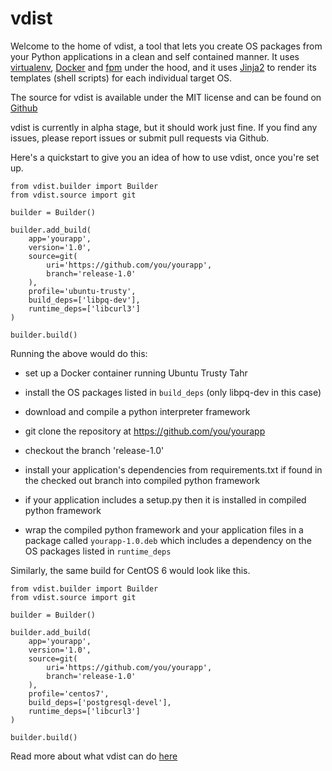 # vdist

Welcome to the home of vdist, a tool that lets you create OS packages from your
Python applications in a clean and self contained manner.
It uses [virtualenv](https://virtualenv.pypa.io/en/latest/),
[Docker](https://www.docker.com/) and [fpm](https://github.com/jordansissel/fpm)
under the hood, and it uses [Jinja2](http://jinja.pocoo.org/docs/dev/) to render
its templates (shell scripts) for each individual target OS.

The source for vdist is available under the MIT license and can be found on
[Github](https://github.com/dante-signal31/vdist)

vdist is currently in alpha stage, but it should work just fine. If you find any
issues, please report issues or submit pull requests via Github.

Here's a quickstart to give you an idea of how to use vdist, once you're set up.

```
from vdist.builder import Builder
from vdist.source import git

builder = Builder()

builder.add_build(
    app='yourapp',
    version='1.0',
    source=git(
        uri='https://github.com/you/yourapp',
        branch='release-1.0'
    ),
    profile='ubuntu-trusty',
    build_deps=['libpq-dev'],
    runtime_deps=['libcurl3']
)

builder.build()
```

Running the above would do this:

- set up a Docker container running Ubuntu Trusty Tahr

- install the OS packages listed in `build_deps` (only libpq-dev in this case)

- download and compile a python interpreter framework

- git clone the repository at https://github.com/you/yourapp

- checkout the branch 'release-1.0'

- install your application's dependencies from requirements.txt if found in the
checked out branch into compiled python framework

- if your application includes a setup.py then it is installed in compiled
python framework

- wrap the compiled python framework and your application files in a package
called `yourapp-1.0.deb` which includes a dependency on the OS packages listed
in `runtime_deps`


Similarly, the same build for CentOS 6 would look like this.

```
from vdist.builder import Builder
from vdist.source import git

builder = Builder()

builder.add_build(
    app='yourapp',
    version='1.0',
    source=git(
        uri='https://github.com/you/yourapp',
        branch='release-1.0'
    ),
    profile='centos7',
    build_deps=['postgresql-devel'],
    runtime_deps=['libcurl3']
)

builder.build()
```

Read more about what vdist can do
[here](http://vdist-.readthedocs.io/en/latest/howtouse/)
